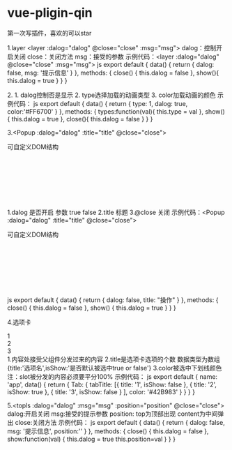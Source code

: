 # vue-pligin-qin

第一次写插件，喜欢的可以star

1.layer
  <layer :dalog="dalog" @close="close" :msg="msg"></layer>
  dalog：控制开启关闭   close：关闭方法  msg：接受的参数
  示例代码：<layer :dalog="dalog" @close="close" :msg="msg"></layer>
     js
         export default {
            data() {
              return {
                dalog: false,
                msg: '提示信息'
              }
            },
            methods: {
              close() {
                this.dalog = false
              },
              show(){
                this.dalog = true
              }
            }
          }
   
2.<loding :dalog="dalog" :type="type" :color="color"></loding>
    1. dalog控制否是显示
    2. type选择加载的动画类型
    3. color加载动画的颜色
  示例代码：<loding :dalog="dalog" :type="type" :color="color"></loding>
     js
       export default {
            data() {
              return {
                type: 1,
                dalog: true,
                color:'#FF6700'
              }
            },
            methods: {
              types:function(val){
                this.type = val
              },
              show(){
                this.dalog = true
              },
              close(){
                this.dalog = false
              }
            }
          }
          
 3.<Popup :dalog="dalog" :title="title" @close="close">
			<div style="min-height: 150px;">
				<p>可自定义DOM结构</p>
	    </div>
	</Popup>
    1.dalog 是否开启  参数 true false
    2.title 标题
    3.@close 关闭
    示例代码：<Popup :dalog="dalog" :title="title" @close="close">
                <div style="min-height: 150px;">
                  <p>可自定义DOM结构</p>
                </div>
            </Popup>
      js
        export default {
          data() {
            return {
              dalog: false,
              title: "操作"
            }
          },
          methods: {
            close() {
              this.dalog = false
            },
            show() {
              this.dalog = true
            }
          }
        }
    
4.选项卡
    		<Tab :title="Tab.tabTitle" :color="Tab.color">
          <div style="width: 33.3%;">
            1
          </div>
          <div style="width: 33.3%;">
            2
          </div>
          <div style="width: 33.3%;">
            3
          </div>
        </Tab>
		1.内容处接受父组件分发过来的内容
		2.title是选项卡选项的个数 数据类型为数组 {title:'选项名',isShow:'是否默认被选中true or false'} 
		3.color被选中下划线颜色
		注：slot被分发的内容必须要平分100%
    示例代码：
     js
        export default {
          name: 'app',
          data() {
            return {
              Tab: {
                tabTitle: [{
                    title: '1',
                    isShow: false
                  },
                  {
                    title: '2',
                    isShow: true
                  }, {
                    title: '3',
                    isShow: false
                  }
                ],
                color: '#42B983'
              }
            }
          }
        }
        
5.<topls :dalog="dalog" :msg="msg" :position="position" @close="close"></topls>
  dalog:开启关闭  msg:接受的提示参数   position: top为顶部出现  content为中间弹出  close:关闭方法
  示例代码：
    js
      export default {
        data() {
          return {
            dalog: false,
            msg: '提示信息',
            position:''
          }
        },
        methods: {
          close() {
            this.dalog = false
          },
          show:function(val) {
            this.dalog = true
            this.position=val
          }
        }
      }


